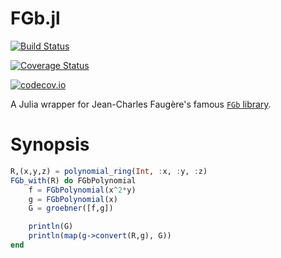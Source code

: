 # FGb.jl

[![Build Status](https://travis-ci.org/tkluck/FGb.jl.svg?branch=master)](https://travis-ci.org/tkluck/FGb.jl)

[![Coverage Status](https://coveralls.io/repos/tkluck/FGb.jl/badge.svg?branch=master&service=github)](https://coveralls.io/github/tkluck/FGb.jl?branch=master)

[![codecov.io](http://codecov.io/github/tkluck/FGb.jl/coverage.svg?branch=master)](http://codecov.io/github/tkluck/FGb.jl?branch=master)

A Julia wrapper for Jean-Charles Faugère's famous [`FGb` library](http://www-polsys.lip6.fr/~jcf/FGb/index.html).

# Synopsis

```julia
R,(x,y,z) = polynomial_ring(Int, :x, :y, :z)
FGb_with(R) do FGbPolynomial
    f = FGbPolynomial(x^2*y)
    g = FGbPolynomial(x)
    G = groebner([f,g])

    println(G)
    println(map(g->convert(R,g), G))
end
```

